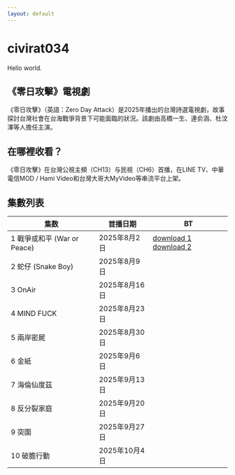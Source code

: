 ```yaml
---
layout: default
---
```

# civirat034
Hello world.
## 《零日攻擊》電視劇
《零日攻擊》（英語：Zero Day Attack）是2025年播出的台灣詩選電視劇，故事探討台灣社會在台海戰爭背景下可能面臨的狀況。該劇由高橋一生、連俞涵、杜汶澤等人擔任主演。
## 在哪裡收看？
《零日攻擊》在台灣公視主頻（CH13）与民視（CH6）首播，在LINE TV、中華電信MOD / Hami Video和台灣大哥大MyVideo等串流平台上架。
## 集數列表
| 集数 | 首播日期 | BT |
|------|----------|----------|
| 1 戰爭或和平 (War or Peace) | 2025年8月2日 | [download 1](http://bit.ly/4mri17Wt) [download 2](https://tinyurl.com/mvwutk6z)|
| 2 蛇仔 (Snake Boy) | 2025年8月9日 |  |
| 3 OnAir | 2025年8月16日 |  |
| 4 MIND FUCK | 2025年8月23日 |  |
| 5 兩岸密屍 | 2025年8月30日 |  |
| 6 金紙 | 2025年9月6日 |  |
| 7 海倫仙度茲 | 2025年9月13日 |  |
| 8 反分裂家庭 | 2025年9月20日 |  |
| 9 突圍 | 2025年9月27日 |  |
| 10 破膽行動 | 2025年10月4日 |  |

